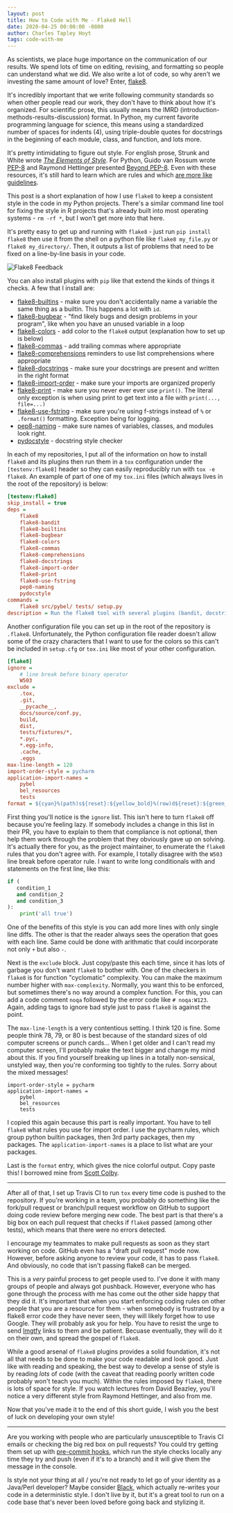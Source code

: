 ```yaml
---
layout: post
title: How to Code with Me - Flake8 Hell
date: 2020-04-25 00:00:00 -0800
author: Charles Tapley Hoyt
tags: code-with-me
---
```

As scientists, we place huge importance on the communication of our results. We spend lots of time
on editing, revising, and formatting so people can understand what we did. We also write a lot of code,
so why aren't we investing the same amount of love? Enter, [flake8](https://flake8.pycqa.org/en/latest/).

It's incredibly important that we write following community standards so when other people read
our work, they don't have to think about how it's organized. For scientific prose, this usually means
the IMRD (introduction-methods-results-discussion) format. In Python, my current favorite programming
language for science, this means using a standardized number of spaces for indents (4), using triple-double
quotes for docstrings in the beginning of each module, class, and function, and lots more.

It's pretty intimidating to figure out style. For english prose, Strunk and White wrote
[*The Elements of Style*](http://www.jlakes.org/ch/web/The-elements-of-style.pdf). For Python,
Guido van Rossum wrote [PEP-8](https://www.python.org/dev/peps/pep-0008/) and Raymond Hettinger
presented [Beyond PEP-8](https://www.youtube.com/watch?v=wf-BqAjZb8M). Even with these resources,
it's still hard to learn which are rules and which [are more like guidelines](https://www.youtube.com/watch?v=k9ojK9Q_ARE).

This post is a short explanation of how I use `flake8` to keep a consistent style in the code in
my Python projects. There's a similar command line tool for fixing the style in R projects that's already built
into most operating systems - `rm -rf *`, but I won't get more into that here. 

It's pretty easy to get up and running with `flake8` - just run `pip install flake8` then use it
from the shell on a python file like `flake8 my_file.py` or `flake8 my_directory/`. Then, it outputs
a list of problems that need to be fixed on a line-by-line basis in your code.

![Flake8 Feedback](/img/flake8_output.png)

You can also install plugins with `pip` like that extend the kinds of things it checks. A few that I install are:

- [flake8-builtins](https://github.com/gforcada/flake8-builtins) - make sure you don't accidentally name a variable
  the same thing as a builtin. This happens a lot with `id`.
- [flake8-bugbear](https://github.com/PyCQA/flake8-bugbear) - "find likely bugs and design problems in your program",
  like when you have an unused variable in a loop
- [flake8-colors](https://github.com/and3rson/flake8-colors) - add color to the `flake8` output (explanation how to set
  up is below)
- [flake8-commas](https://github.com/PyCQA/flake8-commas) - add trailing commas where appropriate
- [flake8-comprehensions](https://github.com/adamchainz/flake8-comprehensions) reminders to use list comprehensions
  where appropriate
- [flake8-docstrings](https://github.com/PyCQA/flake8-docstrings) - make sure your docstrings are present and 
  written in the right format
- [flake8-import-order](https://github.com/PyCQA/flake8-import-order) - make sure your imports are organized
  properly
- [flake8-print](https://github.com/JBKahn/flake8-print) - make sure you never ever ever use `print()`. The literal only
  exception is when using print to get text into a file with `print(..., file=...)`
- [flake8-use-fstring](https://github.com/MichaelKim0407/flake8-use-fstring) - make sure you're using f-strings instead
  of `%` or `.format()` formatting. Exception being for logging.
- [pep8-naming](https://github.com/PyCQA/pep8-naming) - make sure names of variables, classes, and modules
  look right.
- [pydocstyle](https://github.com/PyCQA/pydocstyle/) - docstring style checker

In each of my repositories, I put all of the information on how to install `flake8` and its plugins then
run them in a `tox` configuration under the `[testenv:flake8]` header so they can easily reproducibly
run with `tox -e flake8`. An example of part of one of my `tox.ini` files (which always lives in the root
of the repository) is below:

```ini
[testenv:flake8]
skip_install = true
deps =
    flake8
    flake8-bandit
    flake8-builtins
    flake8-bugbear
    flake8-colors
    flake8-commas
    flake8-comprehensions
    flake8-docstrings
    flake8-import-order
    flake8-print
    flake8-use-fstring
    pep8-naming
    pydocstyle
commands =
    flake8 src/pybel/ tests/ setup.py
description = Run the flake8 tool with several plugins (bandit, docstrings, import order, pep8 naming).
```

Another configuration file you can set up in the root of the repository is `.flake8`. Unfortunately, the Python
configuration file reader doesn't allow some of the crazy characters that I want to use for the colors so this
can't be included in `setup.cfg` or `tox.ini` like most of your other configuration.

```ini
[flake8]
ignore =
    # line break before binary operator
    W503
exclude =
    .tox,
    .git,
    __pycache__,
    docs/source/conf.py,
    build,
    dist,
    tests/fixtures/*,
    *.pyc,
    *.egg-info,
    .cache,
    .eggs
max-line-length = 120
import-order-style = pycharm
application-import-names =
    pybel
    bel_resources
    tests
format = ${cyan}%(path)s${reset}:${yellow_bold}%(row)d${reset}:${green_bold}%(col)d${reset}: ${red_bold}%(code)s${reset} %(text)s
```

First thing you'll notice is the `ignore` list. This isn't here to turn `flake8` off because you're feeling lazy. If
somebody includes a change in this list in their PR, you have to explain to them that compliance is not optional, then
help them work through the problem that they obviously gave up on solving. It's actually there for you, as the
project maintainer, to enumerate the `flake8` rules that you don't agree with. For example, I totally disagree with the
`W503` line break before operator rule. I want to write long conditionals with and statements on the first line,
like this:

```python
if (
   condition_1
   and condition_2
   and condition_3
):
    print('all true')
```

One of the benefits of this style is you can add more lines with only single line diffs. The other is that the
reader always sees the operation that goes with each line. Same could be done with arithmatic that could incorporate
not only `+` but also `-`.

Next is the `exclude` block. Just copy/paste this each time, since it has lots of garbage you don't want `flake8`
to bother with. One of the checkers in `flake8` is for function "cyclomatic" complexity. You can make the maximum
number higher with `max-complexity`. Normally, you want this to be enforced, but sometimes there's no way around
a complex function. For this, you can add a code comment `noqa` followed by the error code like `# noqa:W123`.
Again, adding tags to ignore bad style just to pass `flake8` is against the point.

The `max-line-length` is a very contentious setting. I think 120 is fine. Some people think 78, 79, or 80 is
best because of the standard sizes of old computer screens or punch cards... When I get older and I can't read
my computer screen, I'll probably make the text bigger and change my mind about this. If you find yourself breaking
up lines in a totally non-sensical, unstyled way, then you're conforming too tightly to the rules. Sorry about
the mixed messages!

```
import-order-style = pycharm
application-import-names =
    pybel
    bel_resources
    tests
```

I copied this again because this part is really important. You have to tell `flake8` what rules you use for import
order. I use the pycharm rules, which group python builtin packages, then 3rd party packages, then my packages.
The `application-import-names` is a place to list what are your packages.

Last is the `format` entry, which gives the nice colorful output. Copy paste this! I borrowed mine from 
[Scott Colby](https://github.com/scolby33).

---

After all of that, I set up Travis CI to run `tox` every time code is pushed to the repository. If you're working
in a team, you probably do something like the fork/pull request or branch/pull request workflow on GitHub to support
doing code review before merging new code. The best part is that there's a big box on each pull request that
checks if `flake8` passed (among other tests), which means that there were no errors detected. 

I encourage my teammates to make pull requests as soon as they start working on code. GitHub even has a "draft pull
request" mode now. However, before asking anyone to review your code, it has to pass `flake8`. And obviously,
no code that isn't passing flake8 can be merged.

This is a *very* painful process to get people used to. I've done it with many groups of people and always got
pushback. However, everyone who has gone through the process with me has come out the other side happy that
they did it. It's important that when you start enforcing coding rules on other people that you are a resource
for them - when somebody is frustrated by a flake8 error code they have never seen, they will likely forget how
to use Google. They will probably ask you for help. You have to resist the urge to send [lmgtfy](https://lmgtfy.com)
links to them and be patient. Becuase eventually, they will do it on their own, and spread the gospel of `flake8`.

While a good arsenal of `flake8` plugins provides a solid foundation, it's not all that needs to be done to make
your code readable and look good. Just like with reading and speaking, the best way to develop a sense of style
is by reading _lots_ of code (with the caveat that reading poorly written code probably won't teach you much).
Within the rules imposed by `flake8`, there is lots of space for style. If you watch lectures from David Beazley,
you'll notice a very different style from Raymond Hettinger, and also from me.

Now that you've made it to the end of this short guide, I wish you the best of luck on developing your own style!

---

Are you working with people who are particularly unsusceptible to Travis CI emails or checking the big red
box on pull requests? You could try getting them set up with [pre-commit hooks](https://pre-commit.com/),
which run the style checks locally any time they try and push (even if it's to a branch) and it will give
them the message in the console.

Is style not your thing at all / you're not ready to let go of your identity as a Java/Perl developer? Maybe
consider [Black](https://github.com/psf/black), which actually re-writes your
code in a deterministic style. I don't live by it, but it's a great tool to run on a code base that's never
been loved before going back and stylizing it.
